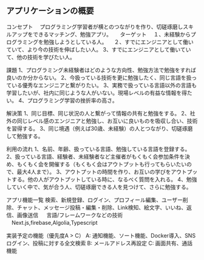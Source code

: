 ## アプリケーションの概要

コンセプト
　プログラミング学習者が横とのつながりを作り、切磋琢磨しスキルアップをできるマッチング、勉強アプリ。
　
ターゲット
　１、未経験からプログラミングを勉強しようとしている人。
　２、すでにエンジニアとして働いていて、より今の技術を伸ばしたい人。
  3、すでにエンジニアとして働いていて、他の技術を学びたい人。
  
 課題
  1、プログラミング未経験者はどのような方向性、勉強方法で勉強をすれば良いのか分からない。
  2、今扱っている技術を更に勉強したく、同じ言語を扱っている優秀なエンジニアと繋がりたい。
  3、実務で扱っている言語以外の言語も学習したいが、社内に同じような人がいない。現場レベルの有益な情報を得たい。
  4、プログラミング学習の挫折率の高さ。
  
 解決策
  1、同じ目標、同じ状況の人と繋がって情報の共有と勉強をする。
  2、社外の同じレベル感のエンジニアと勉強し、お互いに良いものを吸収し合い、技術を習得する。
  3、同じ境遇（例えば30歳、未経験）の人とつながり、切磋琢磨して勉強する。
 
 利用の流れ
  1、名前、年齢、扱っている言語、勉強している言語を登録する。
  2、扱っている言語、経験者、未経験者など主催者がもくもく会参加条件を決め、もくもく会を開催する（もくもく会はアウトプットも行ってもらいたいので、最大4人まで）。
  3、アウトプットの時間を作り、お互いの学びをアウトプットする。他の人がアウトプットしている時に、なるべく質問を入れる。
  4、勉強していく中で、気が合う人、切磋琢磨できる人を見つけて、さらに勉強する。

アプリ機能一覧
検索、新規登録、ログイン、プロフィール編集、ユーザー削除、チャット、メッセージ投稿・編集・削除、Link検知、絵文字、いいね、返信、画像送信
　
言語/フレームワークなどの技術
　Next.js,firebase,Algolia,Typescript
 
 実装予定の機能（優先度A > C）
 A: 通知機能、ソート機能、Docker導入、SNSログイン、投稿に対する全文検索
 B: メールアドレス再設定
 C: 画面共有、通話機能
